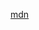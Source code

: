 [mdn](https://developer.mozilla.org/en-US/docs/Web/JavaScript/Reference/Global_Objects/Array/isArray)
